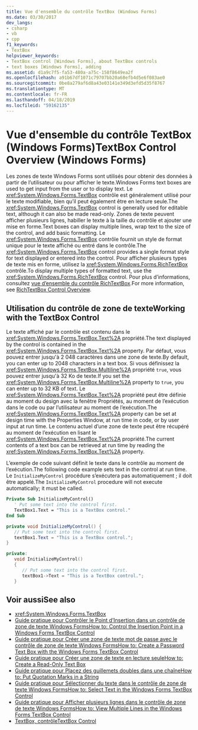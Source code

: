 ```yaml
---
title: Vue d'ensemble du contrôle TextBox (Windows Forms)
ms.date: 03/30/2017
dev_langs:
- csharp
- vb
- cpp
f1_keywords:
- TextBox
helpviewer_keywords:
- TextBox control [Windows Forms], about TextBox controls
- text boxes [Windows Forms], adding
ms.assetid: d1a9c7f5-fa53-480a-a75c-158f8649ea2f
ms.openlocfilehash: a91b67df1071c79707bb20a68efb4d5e6f083ae0
ms.sourcegitcommit: 0be8a279af6d8a43e03141e349d3efd5d35f8767
ms.translationtype: MT
ms.contentlocale: fr-FR
ms.lasthandoff: 04/18/2019
ms.locfileid: "59162135"
---
```

# <a name="textbox-control-overview-windows-forms"></a><span data-ttu-id="71fab-102">Vue d'ensemble du contrôle TextBox (Windows Forms)</span><span class="sxs-lookup"><span data-stu-id="71fab-102">TextBox Control Overview (Windows Forms)</span></span>
<span data-ttu-id="71fab-103">Les zones de texte Windows Forms sont utilisés pour obtenir des données à partir de l’utilisateur ou pour afficher le texte.</span><span class="sxs-lookup"><span data-stu-id="71fab-103">Windows Forms text boxes are used to get input from the user or to display text.</span></span> <span data-ttu-id="71fab-104">Le <xref:System.Windows.Forms.TextBox> contrôle est généralement utilisé pour le texte modifiable, bien qu’il peut également être en lecture seule.</span><span class="sxs-lookup"><span data-stu-id="71fab-104">The <xref:System.Windows.Forms.TextBox> control is generally used for editable text, although it can also be made read-only.</span></span> <span data-ttu-id="71fab-105">Zones de texte peuvent afficher plusieurs lignes, habiller le texte à la taille du contrôle et ajouter une mise en forme.</span><span class="sxs-lookup"><span data-stu-id="71fab-105">Text boxes can display multiple lines, wrap text to the size of the control, and add basic formatting.</span></span> <span data-ttu-id="71fab-106">Le <xref:System.Windows.Forms.TextBox> contrôle fournit un style de format unique pour le texte affiché ou entré dans le contrôle.</span><span class="sxs-lookup"><span data-stu-id="71fab-106">The <xref:System.Windows.Forms.TextBox> control provides a single format style for text displayed or entered into the control.</span></span> <span data-ttu-id="71fab-107">Pour afficher plusieurs types de texte mis en forme, utilisez la <xref:System.Windows.Forms.RichTextBox> contrôle.</span><span class="sxs-lookup"><span data-stu-id="71fab-107">To display multiple types of formatted text, use the <xref:System.Windows.Forms.RichTextBox> control.</span></span> <span data-ttu-id="71fab-108">Pour plus d’informations, consultez [vue d’ensemble du contrôle RichTextBox](richtextbox-control-overview-windows-forms.md).</span><span class="sxs-lookup"><span data-stu-id="71fab-108">For more information, see [RichTextBox Control Overview](richtextbox-control-overview-windows-forms.md).</span></span>  
  
## <a name="working-with-the-textbox-control"></a><span data-ttu-id="71fab-109">Utilisation du contrôle de zone de texte</span><span class="sxs-lookup"><span data-stu-id="71fab-109">Working with the TextBox Control</span></span>  
 <span data-ttu-id="71fab-110">Le texte affiché par le contrôle est contenu dans le <xref:System.Windows.Forms.TextBox.Text%2A> propriété.</span><span class="sxs-lookup"><span data-stu-id="71fab-110">The text displayed by the control is contained in the <xref:System.Windows.Forms.TextBox.Text%2A> property.</span></span> <span data-ttu-id="71fab-111">Par défaut, vous pouvez entrer jusqu'à 2 048 caractères dans une zone de texte.</span><span class="sxs-lookup"><span data-stu-id="71fab-111">By default, you can enter up to 2048 characters in a text box.</span></span> <span data-ttu-id="71fab-112">Si vous définissez la <xref:System.Windows.Forms.TextBox.Multiline%2A> propriété `true`, vous pouvez entrer jusqu'à 32 Ko de texte.</span><span class="sxs-lookup"><span data-stu-id="71fab-112">If you set the <xref:System.Windows.Forms.TextBox.Multiline%2A> property to `true`, you can enter up to 32 KB of text.</span></span> <span data-ttu-id="71fab-113">Le <xref:System.Windows.Forms.TextBox.Text%2A> propriété peut être définie au moment du design avec la fenêtre Propriétés, au moment de l’exécution dans le code ou par l’utilisateur au moment de l’exécution.</span><span class="sxs-lookup"><span data-stu-id="71fab-113">The <xref:System.Windows.Forms.TextBox.Text%2A> property can be set at design time with the Properties Window, at run time in code, or by user input at run time.</span></span> <span data-ttu-id="71fab-114">Le contenu actuel d’une zone de texte peut être récupéré au moment de l’exécution en lisant le <xref:System.Windows.Forms.TextBox.Text%2A> propriété.</span><span class="sxs-lookup"><span data-stu-id="71fab-114">The current contents of a text box can be retrieved at run time by reading the <xref:System.Windows.Forms.TextBox.Text%2A> property.</span></span>  
  
 <span data-ttu-id="71fab-115">L’exemple de code suivant définit le texte dans le contrôle au moment de l’exécution.</span><span class="sxs-lookup"><span data-stu-id="71fab-115">The following code example sets text in the control at run time.</span></span> <span data-ttu-id="71fab-116">Le `InitializeMyControl` procédure s’exécutera pas automatiquement ; il doit être appelé.</span><span class="sxs-lookup"><span data-stu-id="71fab-116">The `InitializeMyControl` procedure will not execute automatically; it must be called.</span></span>  
  
```vb  
Private Sub InitializeMyControl()  
   ' Put some text into the control first.  
   TextBox1.Text = "This is a TextBox control."  
End Sub  
```  
  
```csharp  
private void InitializeMyControl() {  
   // Put some text into the control first.  
   textBox1.Text = "This is a TextBox control.";  
}  
```  
  
```cpp  
private:  
   void InitializeMyControl()  
   {  
      // Put some text into the control first.  
      textBox1->Text = "This is a TextBox control.";  
   }  
```  
  
## <a name="see-also"></a><span data-ttu-id="71fab-117">Voir aussi</span><span class="sxs-lookup"><span data-stu-id="71fab-117">See also</span></span>

- <xref:System.Windows.Forms.TextBox>
- [<span data-ttu-id="71fab-118">Guide pratique pour Contrôler le Point d’Insertion dans un contrôle de zone de texte Windows Forms</span><span class="sxs-lookup"><span data-stu-id="71fab-118">How to: Control the Insertion Point in a Windows Forms TextBox Control</span></span>](how-to-control-the-insertion-point-in-a-windows-forms-textbox-control.md)
- [<span data-ttu-id="71fab-119">Guide pratique pour Créer une zone de texte mot de passe avec le contrôle de zone de texte Windows Forms</span><span class="sxs-lookup"><span data-stu-id="71fab-119">How to: Create a Password Text Box with the Windows Forms TextBox Control</span></span>](how-to-create-a-password-text-box-with-the-windows-forms-textbox-control.md)
- [<span data-ttu-id="71fab-120">Guide pratique pour Créer une zone de texte en lecture seule</span><span class="sxs-lookup"><span data-stu-id="71fab-120">How to: Create a Read-Only Text Box</span></span>](how-to-create-a-read-only-text-box-windows-forms.md)
- [<span data-ttu-id="71fab-121">Guide pratique pour Placez des guillemets doubles dans une chaîne</span><span class="sxs-lookup"><span data-stu-id="71fab-121">How to: Put Quotation Marks in a String</span></span>](how-to-put-quotation-marks-in-a-string-windows-forms.md)
- [<span data-ttu-id="71fab-122">Guide pratique pour Sélectionner du texte dans le contrôle de zone de texte Windows Forms</span><span class="sxs-lookup"><span data-stu-id="71fab-122">How to: Select Text in the Windows Forms TextBox Control</span></span>](how-to-select-text-in-the-windows-forms-textbox-control.md)
- [<span data-ttu-id="71fab-123">Guide pratique pour Afficher plusieurs lignes dans le contrôle de zone de texte Windows Forms</span><span class="sxs-lookup"><span data-stu-id="71fab-123">How to: View Multiple Lines in the Windows Forms TextBox Control</span></span>](how-to-view-multiple-lines-in-the-windows-forms-textbox-control.md)
- [<span data-ttu-id="71fab-124">TextBox, contrôle</span><span class="sxs-lookup"><span data-stu-id="71fab-124">TextBox Control</span></span>](textbox-control-windows-forms.md)
